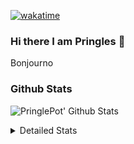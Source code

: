 [![wakatime](https://wakatime.com/badge/user/abd317df-612e-44b4-8787-15db7b574b2f.svg)](https://wakatime.com/@abd317df-612e-44b4-8787-15db7b574b2f)
### Hi there I am Pringles 👋

Bonjourno

### Github Stats
![PringlePot' Github Stats](https://github-readme-stats.vercel.app/api?username=PringlePot&show_icons=true&theme=dark&count_private=true)

<details>
  <summary>Detailed Stats</summary>
    
<!--START_SECTION:waka-->
![Code Time](http://img.shields.io/badge/Code%20Time-447%20hrs%2043%20mins-blue)

![Profile Views](http://img.shields.io/badge/Profile%20Views-0-blue)

![Lines of code](https://img.shields.io/badge/From%20Hello%20World%20I%27ve%20Written-110%20Thousand%20lines%20of%20code-blue)

**🐱 My GitHub Data** 

> 🏆 231 Contributions in the Year 2022
 > 
> 📦 90.7 kB Used in GitHub's Storage 
 > 
> 🚫 Not Opted to Hire
 > 
> 📜 10 Public Repositories 
 > 
> 🔑 11 Private Repositories  
 > 
**I'm an Early 🐤** 

```text
🌞 Morning    153 commits    ████░░░░░░░░░░░░░░░░░░░░░   17.79% 
🌆 Daytime    342 commits    ██████████░░░░░░░░░░░░░░░   39.77% 
🌃 Evening    365 commits    ██████████░░░░░░░░░░░░░░░   42.44% 
🌙 Night      0 commits      ░░░░░░░░░░░░░░░░░░░░░░░░░   0.0%

```
📅 **I'm Most Productive on Sunday** 

```text
Monday       167 commits    ████░░░░░░░░░░░░░░░░░░░░░   19.42% 
Tuesday      83 commits     ██░░░░░░░░░░░░░░░░░░░░░░░   9.65% 
Wednesday    100 commits    ███░░░░░░░░░░░░░░░░░░░░░░   11.63% 
Thursday     112 commits    ███░░░░░░░░░░░░░░░░░░░░░░   13.02% 
Friday       81 commits     ██░░░░░░░░░░░░░░░░░░░░░░░   9.42% 
Saturday     141 commits    ████░░░░░░░░░░░░░░░░░░░░░   16.4% 
Sunday       176 commits    █████░░░░░░░░░░░░░░░░░░░░   20.47%

```


📊 **This Week I Spent My Time On** 

```text
⌚︎ Time Zone: Europe/Amsterdam

💬 Programming Languages: 
Go                       3 hrs 22 mins       ██████████████░░░░░░░░░░░   59.21% 
TypeScript               2 hrs 18 mins       ██████████░░░░░░░░░░░░░░░   40.38% 
Text                     0 secs              ░░░░░░░░░░░░░░░░░░░░░░░░░   0.14% 
Bash                     0 secs              ░░░░░░░░░░░░░░░░░░░░░░░░░   0.09% 
go.mod                   0 secs              ░░░░░░░░░░░░░░░░░░░░░░░░░   0.07%

🔥 Editors: 
GoLand                   3 hrs 24 mins       ███████████████░░░░░░░░░░   59.52% 
WebStorm                 2 hrs 18 mins       ██████████░░░░░░░░░░░░░░░   40.48%

🐱‍💻 Projects: 
Backend                  3 hrs 24 mins       ███████████████░░░░░░░░░░   59.52% 
Frontend                 2 hrs 18 mins       ██████████░░░░░░░░░░░░░░░   40.48%

💻 Operating System: 
Windows                  5 hrs 42 mins       █████████████████████████   100.0%

```

**I Mostly Code in Java** 

```text
Java                     7 repos             ███████████░░░░░░░░░░░░░░   43.75% 
JavaScript               2 repos             ███░░░░░░░░░░░░░░░░░░░░░░   12.5% 
TypeScript               2 repos             ███░░░░░░░░░░░░░░░░░░░░░░   12.5% 
Python                   1 repo              █░░░░░░░░░░░░░░░░░░░░░░░░   6.25% 
Kotlin                   1 repo              █░░░░░░░░░░░░░░░░░░░░░░░░   6.25%

```


**Timeline**

![Chart not found](https://raw.githubusercontent.com/PringlePot/PringlePot/main/charts/bar_graph.png) 


 Last Updated on 10/03/2022 00:47:58 UTC
<!--END_SECTION:waka-->

</details>
